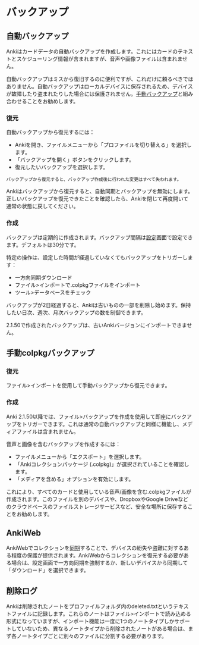 # バックアップ

<!-- toc -->

## 自動バックアップ

Ankiはカードデータの自動バックアップを作成します。これにはカードのテキストとスケジューリング情報が含まれますが、音声や画像ファイルは含まれません。

自動バックアップはミスから復旧するのに便利ですが、これだけに頼るべきではありません。自動バックアップはローカルデバイスに保存されるため、デバイスが故障したり盗まれたりした場合には保護されません。[手動バックアップ](#手動colpkgバックアップ)と組み合わせることをお勧めします。

### 復元

自動バックアップから復元するには：

- Ankiを開き、ファイルメニューから「プロファイルを切り替える」を選択します。
- 「バックアップを開く」ボタンをクリックします。
- 復元したいバックアップを選択します。

```admonish warning
バックアップから復元すると、バックアップ作成後に行われた変更はすべて失われます。
```

Ankiはバックアップから復元すると、自動同期とバックアップを無効にします。正しいバックアップを復元できたことを確認したら、Ankiを閉じて再度開いて通常の状態に戻してください。

### 作成

バックアップは定期的に作成されます。バックアップ間隔は[設定](preferences.md)画面で設定できます。デフォルトは30分です。

特定の操作は、設定した時間が経過していなくてもバックアップをトリガーします：

- 一方向同期ダウンロード
- ファイル>インポートで.colpkgファイルをインポート
- ツール>データベースをチェック

バックアップが2日経過すると、Ankiは古いものの一部を削除し始めます。保持したい日次、週次、月次バックアップの数を制御できます。

2.1.50で作成されたバックアップは、古いAnkiバージョンにインポートできません。

## 手動colpkgバックアップ

### 復元

ファイル>インポートを使用して手動バックアップから復元できます。

### 作成

Anki 2.1.50以降では、ファイル>バックアップを作成を使用して即座にバックアップをトリガーできます。これは通常の自動バックアップと同様に機能し、メディアファイルは含まれません。

音声と画像を含むバックアップを作成するには：

- ファイルメニューから「エクスポート」を選択します。
- 「Ankiコレクションパッケージ (.colpkg)」が選択されていることを確認します。
- 「メディアを含める」オプションを有効にします。

これにより、すべてのカードと使用している音声/画像を含む.colpkgファイルが作成されます。このファイルを別のデバイスや、DropboxやGoogle Driveなどのクラウドベースのファイルストレージサービスなど、安全な場所に保存することをお勧めします。

## AnkiWeb

AnkiWebでコレクションを[同期](./syncing.md)することで、デバイスの紛失や盗難に対するある程度の保護が提供されます。AnkiWebからコレクションを復元する必要がある場合は、設定画面で一方向同期を強制するか、新しいデバイスから同期して「ダウンロード」を選択できます。

## 削除ログ

Ankiは削除されたノートをプロファイルフォルダ内のdeleted.txtというテキストファイルに記録します。これらのノートはファイル&gt;インポートで読み込める形式になっていますが、インポート機能は一度に1つのノートタイプしかサポートしていないため、異なるノートタイプから削除されたノートがある場合は、まず各ノートタイプごとに別々のファイルに分割する必要があります。